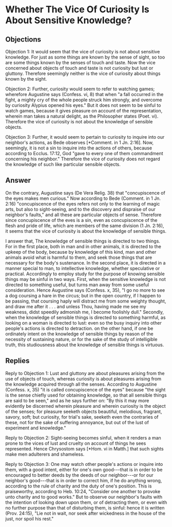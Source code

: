 # Whether The Vice Of Curiosity Is About Sensitive Knowledge?

## Objections

Objection 1: It would seem that the vice of curiosity is not about sensitive knowledge. For just as some things are known by the sense of sight, so too are some things known by the senses of touch and taste. Now the vice concerned about objects of touch and taste is not curiosity but lust or gluttony. Therefore seemingly neither is the vice of curiosity about things known by the sight.

Objection 2: Further, curiosity would seem to refer to watching games; wherefore Augustine says (Confess. vi, 8) that when "a fall occurred in the fight, a mighty cry of the whole people struck him strongly, and overcome by curiosity Alypius opened his eyes." But it does not seem to be sinful to watch games, because it gives pleasure on account of the representation, wherein man takes a natural delight, as the Philosopher states (Poet. vi). Therefore the vice of curiosity is not about the knowledge of sensible objects.

Objection 3: Further, it would seem to pertain to curiosity to inquire into our neighbor's actions, as Bede observes [*Comment. in 1 Jn. 2:16]. Now, seemingly, it is not a sin to inquire into the actions of others, because according to Ecclus. 17:12, God "gave to every one of them commandment concerning his neighbor." Therefore the vice of curiosity does not regard the knowledge of such like particular sensible objects.

## Answer

On the contrary, Augustine says (De Vera Relig. 38) that "concupiscence of the eyes makes men curious." Now according to Bede (Comment. in 1 Jn. 2:16) "concupiscence of the eyes refers not only to the learning of magic arts, but also to sight-seeing, and to the discovery and dispraise of our neighbor's faults," and all these are particular objects of sense. Therefore since concupiscence of the eves is a sin, even as concupiscence of the flesh and pride of life, which are members of the same division (1 Jn. 2:16), it seems that the vice of curiosity is about the knowledge of sensible things.

I answer that, The knowledge of sensible things is directed to two things. For in the first place, both in man and in other animals, it is directed to the upkeep of the body, because by knowledge of this kind, man and other animals avoid what is harmful to them, and seek those things that are necessary for the body's sustenance. In the second place, it is directed in a manner special to man, to intellective knowledge, whether speculative or practical. Accordingly to employ study for the purpose of knowing sensible things may be sinful in two ways. First, when the sensitive knowledge is not directed to something useful, but turns man away from some useful consideration. Hence Augustine says (Confess. x, 35), "I go no more to see a dog coursing a hare in the circus; but in the open country, if I happen to be passing, that coursing haply will distract me from some weighty thought, and draw me after it . . . and unless Thou, having made me see my weakness, didst speedily admonish me, I become foolishly dull." Secondly, when the knowledge of sensible things is directed to something harmful, as looking on a woman is directed to lust: even so the busy inquiry into other people's actions is directed to detraction. on the other hand, if one be ordinately intent on the knowledge of sensible things by reason of the necessity of sustaining nature, or for the sake of the study of intelligible truth, this studiousness about the knowledge of sensible things is virtuous.

## Replies

Reply to Objection 1: Lust and gluttony are about pleasures arising from the use of objects of touch, whereas curiosity is about pleasures arising from the knowledge acquired through all the senses. According to Augustine (Confess. x, 35) "it is called concupiscence of the eyes" because "the sight is the sense chiefly used for obtaining knowledge, so that all sensible things are said to be seen," and as he says further on: "By this it may more evidently be discerned wherein pleasure and wherein curiosity is the object of the senses; for pleasure seeketh objects beautiful, melodious, fragrant, savory, soft; but curiosity, for trial's sake, seeketh even the contraries of these, not for the sake of suffering annoyance, but out of the lust of experiment and knowledge."

Reply to Objection 2: Sight-seeing becomes sinful, when it renders a man prone to the vices of lust and cruelty on account of things he sees represented. Hence Chrysostom says [*Hom. vi in Matth.] that such sights make men adulterers and shameless.

Reply to Objection 3: One may watch other people's actions or inquire into them, with a good intent, either for one's own good---that is in order to be encouraged to better deeds by the deeds of our neighbor---or for our neighbor's good---that is in order to correct him, if he do anything wrong, according to the rule of charity and the duty of one's position. This is praiseworthy, according to Heb. 10:24, "Consider one another to provoke unto charity and to good works." But to observe our neighbor's faults with the intention of looking down upon them, or of detracting them, or even with no further purpose than that of disturbing them, is sinful: hence it is written (Prov. 24:15), "Lie not in wait, nor seek after wickedness in the house of the just, nor spoil his rest."